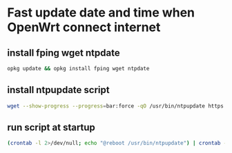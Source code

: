 # Fast update date and time when OpenWrt connect internet
## install fping wget ntpdate

```bash
opkg update && opkg install fping wget ntpdate
```

## install ntpupdate script

```bash
wget --show-progress --progress=bar:force -qO /usr/bin/ntpupdate https://raw.githubusercontent.com/laksa19/openwrt-tools/master/ntp-update/ntpupdate && chmod +x /usr/bin/ntpupdate 
```

## run script at startup

```bash
(crontab -l 2>/dev/null; echo "@reboot /usr/bin/ntpupdate") | crontab -
```
